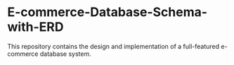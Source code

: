 # E-commerce-Database-Schema-with-ERD
This repository contains the design and implementation of a full-featured e-commerce database system.
